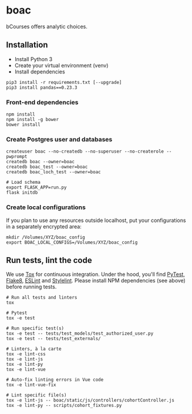 # boac

bCourses offers analytic choices.

## Installation

* Install Python 3
* Create your virtual environment (venv)
* Install dependencies

```
pip3 install -r requirements.txt [--upgrade]
pip3 install pandas==0.23.3
```

### Front-end dependencies

```
npm install
npm install -g bower
bower install
```

### Create Postgres user and databases

```
createuser boac --no-createdb --no-superuser --no-createrole --pwprompt
createdb boac --owner=boac
createdb boac_test --owner=boac
createdb boac_loch_test --owner=boac

# Load schema
export FLASK_APP=run.py
flask initdb
```

### Create local configurations

If you plan to use any resources outside localhost, put your configurations in a separately encrypted area:

```
mkdir /Volumes/XYZ/boac_config
export BOAC_LOCAL_CONFIGS=/Volumes/XYZ/boac_config
```

## Run tests, lint the code

We use [Tox](https://tox.readthedocs.io) for continuous integration. Under the hood, you'll find [PyTest](https://docs.pytest.org), [Flake8](http://flake8.pycqa.org), [ESLint](https://eslint.org/) and [Stylelint](https://stylelint.io). Please install NPM dependencies (see above) before running tests.
```
# Run all tests and linters
tox

# Pytest
tox -e test

# Run specific test(s)
tox -e test -- tests/test_models/test_authorized_user.py
tox -e test -- tests/test_externals/

# Linters, à la carte
tox -e lint-css
tox -e lint-js
tox -e lint-py
tox -e lint-vue

# Auto-fix linting errors in Vue code
tox -e lint-vue-fix

# Lint specific file(s)
tox -e lint-js -- boac/static/js/controllers/cohortController.js
tox -e lint-py -- scripts/cohort_fixtures.py
```
